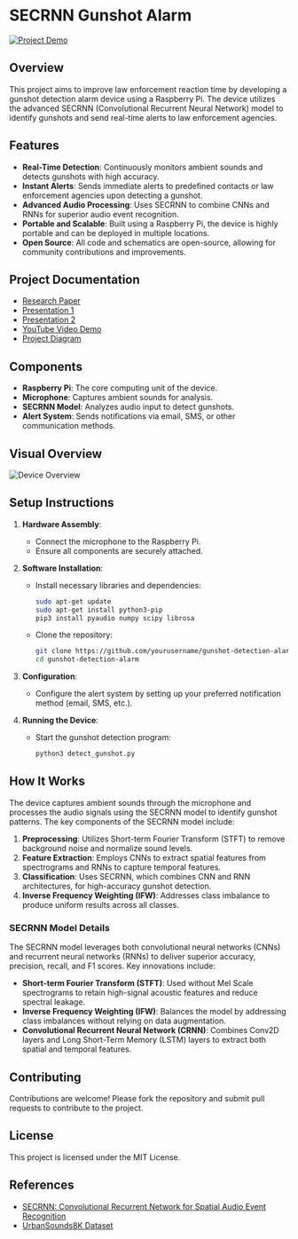 # SECRNN Gunshot Alarm

[![Project Demo](https://img.youtube.com/vi/Q8h_Qf6KS74/0.jpg)](https://youtu.be/Q8h_Qf6KS74)

## Overview

This project aims to improve law enforcement reaction time by developing a gunshot detection alarm device using a Raspberry Pi. The device utilizes the advanced SECRNN (Convolutional Recurrent Neural Network) model to identify gunshots and send real-time alerts to law enforcement agencies.

## Features

- **Real-Time Detection**: Continuously monitors ambient sounds and detects gunshots with high accuracy.
- **Instant Alerts**: Sends immediate alerts to predefined contacts or law enforcement agencies upon detecting a gunshot.
- **Advanced Audio Processing**: Uses SECRNN to combine CNNs and RNNs for superior audio event recognition.
- **Portable and Scalable**: Built using a Raspberry Pi, the device is highly portable and can be deployed in multiple locations.
- **Open Source**: All code and schematics are open-source, allowing for community contributions and improvements.

## Project Documentation

- [Research Paper](https://docs.google.com/document/d/1PLTL0GT4mDv7MRuZTo727VBNo3oW_VWpe3a4USZLz04/edit?usp=sharing)
- [Presentation 1](https://docs.google.com/presentation/d/1m6s5ke25lyPTwZDbIXAbxjvut6nWUf-m3mejdVA5OSM/edit?usp=sharing)
- [Presentation 2](https://docs.google.com/presentation/d/1Q3NYl_UWfafFcsRuGGvbzul4kimvUd6Kqr9Yn3JhsOM/edit?usp=sharing)
- [YouTube Video Demo](https://youtu.be/Q8h_Qf6KS74)
- [Project Diagram](https://drive.google.com/file/d/1S6NCUwfFN-hs7NGmLr_iRAUqCGLjYXcS/view?usp=sharing)

## Components

- **Raspberry Pi**: The core computing unit of the device.
- **Microphone**: Captures ambient sounds for analysis.
- **SECRNN Model**: Analyzes audio input to detect gunshots.
- **Alert System**: Sends notifications via email, SMS, or other communication methods.

## Visual Overview

![Device Overview](https://drive.google.com/uc?id=1S6NCUwfFN-hs7NGmLr_iRAUqCGLjYXcS)

## Setup Instructions

1. **Hardware Assembly**:
    - Connect the microphone to the Raspberry Pi.
    - Ensure all components are securely attached.

2. **Software Installation**:
    - Install necessary libraries and dependencies:
      ```sh
      sudo apt-get update
      sudo apt-get install python3-pip
      pip3 install pyaudio numpy scipy librosa
      ```
    - Clone the repository:
      ```sh
      git clone https://github.com/yourusername/gunshot-detection-alarm.git
      cd gunshot-detection-alarm
      ```

3. **Configuration**:
    - Configure the alert system by setting up your preferred notification method (email, SMS, etc.).

4. **Running the Device**:
    - Start the gunshot detection program:
      ```sh
      python3 detect_gunshot.py
      ```

## How It Works

The device captures ambient sounds through the microphone and processes the audio signals using the SECRNN model to identify gunshot patterns. The key components of the SECRNN model include:

1. **Preprocessing**: Utilizes Short-term Fourier Transform (STFT) to remove background noise and normalize sound levels.
2. **Feature Extraction**: Employs CNNs to extract spatial features from spectrograms and RNNs to capture temporal features.
3. **Classification**: Uses SECRNN, which combines CNN and RNN architectures, for high-accuracy gunshot detection.
4. **Inverse Frequency Weighting (IFW)**: Addresses class imbalance to produce uniform results across all classes.

### SECRNN Model Details

The SECRNN model leverages both convolutional neural networks (CNNs) and recurrent neural networks (RNNs) to deliver superior accuracy, precision, recall, and F1 scores. Key innovations include:

- **Short-term Fourier Transform (STFT)**: Used without Mel Scale spectrograms to retain high-signal acoustic features and reduce spectral leakage.
- **Inverse Frequency Weighting (IFW)**: Balances the model by addressing class imbalances without relying on data augmentation.
- **Convolutional Recurrent Neural Network (CRNN)**: Combines Conv2D layers and Long Short-Term Memory (LSTM) layers to extract both spatial and temporal features.

## Contributing

Contributions are welcome! Please fork the repository and submit pull requests to contribute to the project.

## License

This project is licensed under the MIT License.

## References

- [SECRNN: Convolutional Recurrent Network for Spatial Audio Event Recognition](https://docs.google.com/document/d/1PLTL0GT4mDv7MRuZTo727VBNo3oW_VWpe3a4USZLz04/edit?usp=sharing)
- [UrbanSounds8K Dataset](https://urbansounddataset.weebly.com/urbansound8k.html)
